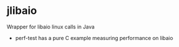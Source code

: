 # jlibaio
Wrapper for libaio linux calls in Java

- perf-test has a pure C example measuring performance on libaio
